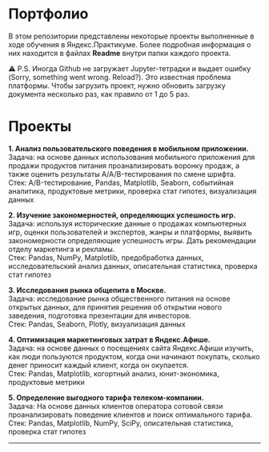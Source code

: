 # Портфолио

В этом репозитории представлены некоторые проекты выполненные в ходе обучения в Яндекс.Практикуме. Более подробная информация о них находится в файлах **Readme** внутри папки каждого проекта.

⚠️ P.S. Иногда Github не загружает Jupyter-тетрадки и выдает ошибку (Sorry, something went wrong. Reload?). Это известная проблема платформы.
Чтобы загрузить проект, нужно обновить загрузку документа несколько раз, как правило от 1 до 5 раз.

# Проекты

**1. Анализ пользовательского поведения в мобильном приложении.** \
Задача: на основе данных использования мобильного приложения для продажи продуктов питания проанализировать воронку продаж, а также оценить результаты A/A/B-тестирования по смене шрифта. \
Стек: A/B-тестирование, Pandas, Matplotlib, Seaborn, событийная аналитика, продуктовые метрики, проверка стат гипотез, визуализация данных

**2. Изучение закономерностей, определяющих успешность игр.**\
Задача: используя исторические данные о продажах компьютерных игр, оценки пользователей и экспертов, жанры и платформы, выявить закономерности определяющие успешность игры. Дать рекомендации отделу маркетинга и рекламы.\
Стек: Pandas, NumPy, Matplotlib, предобработка данных, исследовательский анализ данных, описательная статистика, проверка стат гипотез

**3. Исследования рынка общепита в Москве.**\
Задача: исследование рынка общественного питания на основе открытых данных, для принятия решения об открытии нового заведения, подготовка презентации для инвесторов.\
Стек: Pandas, Seaborn, Plotly, визуализация данных

**4. Оптимизация маркетинговых затрат в Яндекс.Афише.**\
Задача: на основе данных о посещениях сайта Яндекс.Афиши изучить, как люди пользуются продуктом, когда они начинают покупать, сколько денег приносит каждый клиент, когда он окупается.\
Стек: Pandas, Matplotlib, когортный анализ, юнит-экономика, продуктовые метрики

**5. Определение выгодного тарифа телеком-компании.**\
Задача: На основе данных клиентов оператора сотовой связи проанализировать поведение клиентов и поиск оптимального тарифа.\
Стек: Pandas, Matplotlib, NumPy, SciPy, описательная статистика, проверка стат гипотез
___
